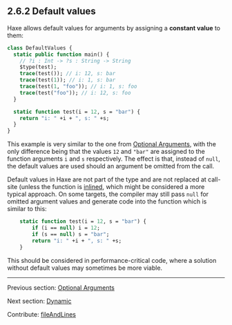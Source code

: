 ## 2.6.2 Default values

Haxe allows default values for arguments by assigning a **constant value** to them:

```haxe
class DefaultValues {
  static public function main() {
    // ?i : Int -> ?s : String -> String
    $type(test);
    trace(test()); // i: 12, s: bar
    trace(test(1)); // i: 1, s: bar
    trace(test(1, "foo")); // i: 1, s: foo
    trace(test("foo")); // i: 12, s: foo
  }

  static function test(i = 12, s = "bar") {
    return "i: " +i + ", s: " +s;
  }
}
```
This example is very similar to the one from [Optional Arguments](types-function-optional-arguments.md), with the only difference being that the values `12` and `"bar"` are assigned to the function arguments `i` and `s` respectively. The effect is that, instead of `null`, the default values are used should an argument be omitted from the call.


Default values in Haxe are not part of the type and are not replaced at call-site (unless the function is [inlined](class-field-inline.md), which might be considered a more typical approach. On some targets, the compiler may still pass `null` for omitted argument values and generate code into the function which is similar to this:
```haxe
	static function test(i = 12, s = "bar") {
		if (i == null) i = 12;
		if (s == null) s = "bar";
		return "i: " +i + ", s: " +s;
	}
```
This should be considered in performance-critical code, where a solution without default values may sometimes be more viable.

---

Previous section: [Optional Arguments](types-function-optional-arguments.md)

Next section: [Dynamic](types-dynamic.md)

Contribute: [fileAndLines](https://github.com/HaxeFoundation/HaxeManual/blob/master/02-types.tex#L536-536)